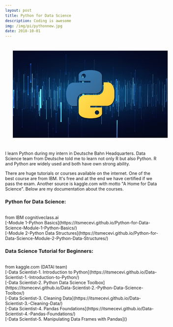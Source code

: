 ```yaml
---
layout: post
title: Python for Data Science
description: Coding is awesome
img: /img/pi/pythonnew.jpg
date: 2018-10-01
---
```


<img class="center" src="/img/pi/pythonnew1.jpg" style="padding:25px">

I learn Python during my intern in Deutsche Bahn Headquarters. Data Science team from Deutsche told me to learn not only R but also Python. R and Python are widely used and both have own strong ability. 

There are huge tutorials or courses available on the internet. One of the best course are from IBM. It's free and at the end we have certified if we pass the exam. Another source is kaggle.com with motto "A Home for Data Science". Below are my documentation about the courses.

### Python for Data Science: 
<Br>
from IBM cognitiveclass.ai
<Br>
 [-Module 1-Python Basics](https://itsmecevi.github.io/Python-for-Data-Science-Module-1-Python-Basics/)
 <Br>
 [-Module 2-Python Data Structures](https://itsmecevi.github.io/Python-for-Data-Science-Module-2-Python-Data-Structures/)



### Data Science Tutorial for Beginners: 
<Br>
from kaggle.com (DATAI team)
<Br>
 [-Data Scientist-1. Introduction to Python](https://itsmecevi.github.io/Data-Scientist-1.-Introduction-to-Python/)
 <Br>
 [-Data Scientist-2. Python Data Science Toolbox](https://itsmecevi.github.io/Data-Scientist-2.-Python-Data-Science-Toolbox/)
 <Br>
 [-Data Scientist-3. Cleaning Data](https://itsmecevi.github.io/Data-Scientist-3.-Cleaning-Data/)
 <Br>
 [-Data Scientist-4. Pandas Foundations](https://itsmecevi.github.io/Data-Scientist-4.-Pandas-Foundations/)
  <Br>
 [-Data Scientist-5. Manipulating Data Frames with Pandas]()
 
 
